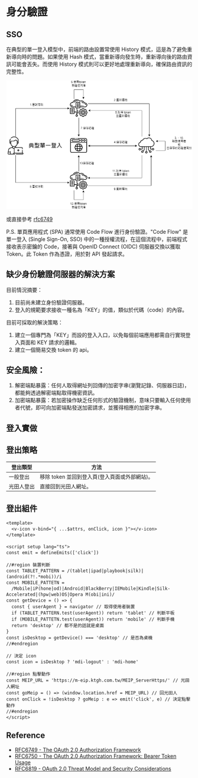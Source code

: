# 身分驗證
## SSO
在典型的單一登入模型中，前端的路由設置常使用 History 模式，這是為了避免重新導向時的問題。如果使用 Hash 模式，當重新導向發生時，重新導向後的路由資訊可能會丟失。而使用 History 模式則可以更好地處理重新導向，確保路由資訊的完整性。

![](/sso.png)

或直接參考 [rfc6749](https://datatracker.ietf.org/doc/html/rfc6749#section-4.1)

P.S. 單頁應用程式 (SPA) 通常使用 Code Flow 進行身份驗證。"Code Flow" 是單一登入 (Single Sign-On, SSO) 中的一種授權流程，在這個流程中，前端程式接收表示密鑰的 Code，接著與 OpenID Connect (OIDC) 伺服器交換以獲取 Token。此 Token 作為憑證，用於對 API 發起請求。

## 缺少身份驗證伺服器的解決方案

目前情況摘要：
1. 目前尚未建立身份驗證伺服器。
2. 登入的規範要求接收一種名為「KEY」的值，類似於代碼（code）的內容。

目前可採取的解決策略：
1. 建立一個專門為「KEY」而設的登入入口，以免每個前端應用都需自行實現登入頁面和 KEY 請求的邏輯。
2. 建立一個簡易交換 token 的 api。

## 安全風險：
1. 解密端點暴露：任何人取得網址列回傳的加密字串(瀏覽記錄、伺服器日誌)，都能夠透過解密端點取得機密資訊。
2. 加密端點暴露：若加密操作缺乏任何形式的驗證機制，意味只要輸入任何使用者代號，即可向加密端點發送加密請求，並獲得相應的加密字串。

## 登入實做

## 登出策略
| 登出類型   | 方法                                          |
| ---------- | --------------------------------------------- |
| 一般登出   | 移除 token 並回到登入頁(登入頁面或外部網站)。 |
| 光田人登出 | 直接回到光田人網址。                          |

## 登出組件
```vue
<template>
  <v-icon v-bind="{ ...$attrs, onClick, icon }"></v-icon>
</template>

<script setup lang="ts">
const emit = defineEmits(['click'])

//#region 裝置判斷
const TABLET_PATTERN = /(tablet|ipad|playbook|silk)|(android(?!.*mobi))/i
const MOBILE_PATTETN =
  /Mobile|iP(hone|od)|Android|BlackBerry|IEMobile|Kindle|Silk-Accelerated|(hpw|web)OS|Opera M(obi|ini)/
const getDevice = () => {
  const { userAgent } = navigator // 取得使用者裝置
  if (TABLET_PATTERN.test(userAgent)) return 'tablet' // 判斷平板
  if (MOBILE_PATTETN.test(userAgent)) return 'mobile' // 判斷手機
  return 'desktop' // 都不是的話就是桌面
}
const isDesktop = getDevice() === 'desktop' // 是否為桌機
//#endregion

// 決定 icon
const icon = isDesktop ? 'mdi-logout' : 'mdi-home'

//#region 點擊動作
const MEIP_URL = 'https://m-eip.ktgh.com.tw/MEIP_ServerHttps/' // 光田人網址
const goMeip = () => (window.location.href = MEIP_URL) // 回光田人
const onClick = !isDesktop ? goMeip : e => emit('click', e) // 決定點擊動作
//#endregion
</script>
```

## Reference
- [RFC6749 - The OAuth 2.0 Authorization Framework](https://datatracker.ietf.org/doc/html/rfc6749)
- [RFC6750 - The OAuth 2.0 Authorization Framework: Bearer Token Usage](https://datatracker.ietf.org/doc/html/rfc6750)
- [RFC6819 - OAuth 2.0 Threat Model and Security Considerations](https://datatracker.ietf.org/doc/html/rfc6819)